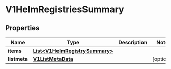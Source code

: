 # V1HelmRegistriesSummary

## Properties
Name | Type | Description | Notes
------------ | ------------- | ------------- | -------------
**items** | [**List&lt;V1HelmRegistrySummary&gt;**](V1HelmRegistrySummary.md) |  | 
**listmeta** | [**V1ListMetaData**](V1ListMetaData.md) |  |  [optional]
